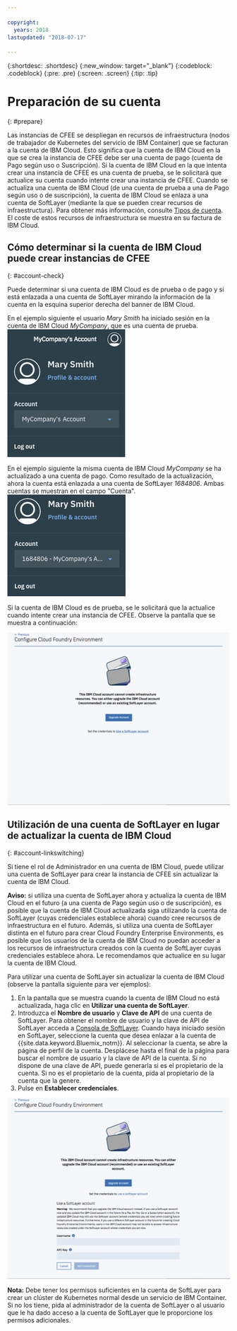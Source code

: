 ```yaml
---

copyright:
  years: 2018
lastupdated: "2018-07-17"

---
```


{:shortdesc: .shortdesc}
{:new_window: target="_blank"}
{:codeblock: .codeblock}
{:pre: .pre}
{:screen: .screen}
{:tip: .tip}

# Preparación de su cuenta
{: #prepare}

Las instancias de CFEE se despliegan en recursos de infraestructura (nodos de trabajador de Kubernetes del servicio de IBM Container) que se facturan a la cuenta de IBM Cloud. Esto significa que la cuenta de IBM Cloud en la que se crea la instancia de CFEE debe ser una cuenta de pago (cuenta de Pago según uso o Suscripción).  Si la cuenta de IBM Cloud en la que intenta crear una instancia de CFEE es una cuenta de prueba, se le solicitará que actualice su cuenta cuando intente crear una instancia de CFEE.  Cuando se actualiza una cuenta de IBM Cloud (de una cuenta de prueba a una de Pago según uso o de suscripción), la cuenta de IBM Cloud se enlaza a una cuenta de SoftLayer (mediante la que se pueden crear recursos de infraestructura). Para obtener más información, consulte [Tipos de cuenta](https://console.bluemix.net/docs/account/index.html#accounts). El coste de estos recursos de infraestructura se muestra en su factura de IBM Cloud.

## Cómo determinar si la cuenta de IBM Cloud puede crear instancias de CFEE
{: #account-check}

Puede determinar si una cuenta de IBM Cloud es de prueba o de pago y si está enlazada a una cuenta de SoftLayer mirando la información de la cuenta en la esquina superior derecha del banner de IBM Cloud.

En el ejemplo siguiente el usuario _Mary Smith_ ha iniciado sesión en la cuenta de IBM Cloud _MyCompany_, que es una cuenta de prueba. ![Comprobación de cuenta](img/AccountExample_1.png)

En el ejemplo siguiente la misma cuenta de IBM Cloud _MyCompany_ se ha actualizado a una cuenta de pago.  Como resultado de la actualización, ahora la cuenta está enlazada a una cuenta de SoftLayer _1684806_.  Ambas cuentas se muestran en el campo "Cuenta".
![Comprobación de cuenta](img/AccountExample_2.png)

Si la cuenta de IBM Cloud es de prueba, se le solicitará que la actualice cuando intente crear una instancia de CFEE. Observe la pantalla que se muestra a continuación:

![Comprobación de cuenta](img/UpgradeAccountPage_1.png)

## Utilización de una cuenta de SoftLayer en lugar de actualizar la cuenta de IBM Cloud
{: #account-linkswitching}

Si tiene el rol de Administrador en una cuenta de IBM Cloud, puede utilizar una cuenta de SoftLayer para crear la instancia de CFEE sin actualizar la cuenta de IBM Cloud.


**Aviso:** si utiliza una cuenta de SoftLayer ahora y actualiza la cuenta de IBM Cloud en el futuro (a una cuenta de Pago según uso o de suscripción), es posible que la cuenta de IBM Cloud actualizada siga utilizando la cuenta de SoftLayer (cuyas credenciales establece ahora) cuando cree recursos de infraestructura en el futuro. Además, si utiliza una cuenta de SoftLayer distinta en el futuro para crear Cloud Foundry Enterprise Environments, es posible que los usuarios de la cuenta de IBM Cloud no puedan acceder a los recursos de infraestructura creados con la cuenta de SoftLayer cuyas credenciales establece ahora. Le recomendamos que actualice en su lugar la cuenta de IBM Cloud.

Para utilizar una cuenta de SoftLayer sin actualizar la cuenta de IBM Cloud (observe la pantalla siguiente para ver ejemplos):
1. En la pantalla que se muestra cuando la cuenta de IBM Cloud no está actualizada, haga clic en **Utilizar una cuenta de SoftLayer**.
2. Introduzca el **Nombre de usuario** y **Clave de API** de una cuenta de SoftLayer. Para obtener el nombre de usuario y la clave de API de SoftLayer acceda a [Consola de SoftLayer](https://control.softlayer.com). Cuando haya iniciado sesión en SoftLayer, seleccione la cuenta que desea enlazar a la cuenta de {{site.data.keyword.Bluemix_notm}}. Al seleccionar la cuenta, se abre la página de perfil de la cuenta. Desplácese hasta el final de la página para buscar el nombre de usuario y la clave de API de la cuenta. Si no dispone de una clave de API, puede generarla si es el propietario de la cuenta. Si no es el propietario de la cuenta, pida al propietario de la cuenta que la genere.
3. Pulse en **Establecer credenciales**.

![Comprobación de cuenta](img/UpgradeAccountPage_2.png)

**Nota:** Debe tener los permisos suficientes en la cuenta de SoftLayer para crear un clúster de Kubernetes normal desde un servicio de IBM Container. Si no los tiene, pida al administrador de la cuenta de SoftLayer o al usuario que le ha dado acceso a la cuenta de SoftLayer que le proporcione los permisos adicionales.
